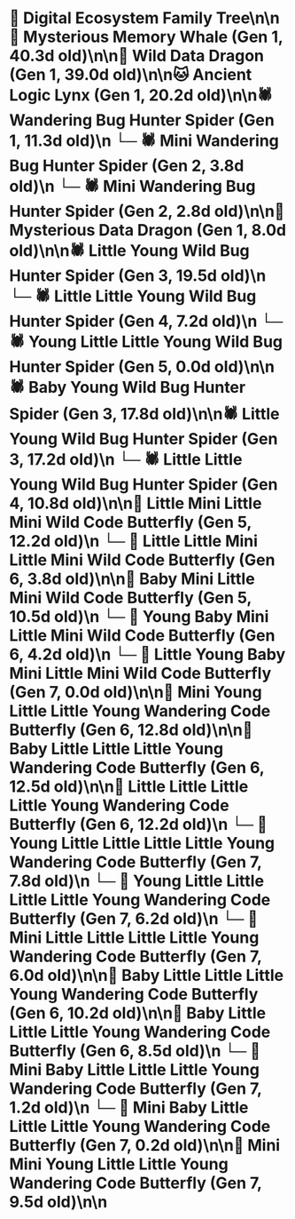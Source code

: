 # 🌳 Digital Ecosystem Family Tree\n\n🐋 Mysterious Memory Whale (Gen 1, 40.3d old)\n\n🐉 Wild Data Dragon (Gen 1, 39.0d old)\n\n🐱 Ancient Logic Lynx (Gen 1, 20.2d old)\n\n🕷️ Wandering Bug Hunter Spider (Gen 1, 11.3d old)\n  └─ 🕷️ Mini Wandering Bug Hunter Spider (Gen 2, 3.8d old)\n  └─ 🕷️ Mini Wandering Bug Hunter Spider (Gen 2, 2.8d old)\n\n🐉 Mysterious Data Dragon (Gen 1, 8.0d old)\n\n🕷️ Little Young Wild Bug Hunter Spider (Gen 3, 19.5d old)\n  └─ 🕷️ Little Little Young Wild Bug Hunter Spider (Gen 4, 7.2d old)\n    └─ 🕷️ Young Little Little Young Wild Bug Hunter Spider (Gen 5, 0.0d old)\n\n🕷️ Baby Young Wild Bug Hunter Spider (Gen 3, 17.8d old)\n\n🕷️ Little Young Wild Bug Hunter Spider (Gen 3, 17.2d old)\n  └─ 🕷️ Little Little Young Wild Bug Hunter Spider (Gen 4, 10.8d old)\n\n🦋 Little Mini Little Mini Wild Code Butterfly (Gen 5, 12.2d old)\n  └─ 🦋 Little Little Mini Little Mini Wild Code Butterfly (Gen 6, 3.8d old)\n\n🦋 Baby Mini Little Mini Wild Code Butterfly (Gen 5, 10.5d old)\n  └─ 🦋 Young Baby Mini Little Mini Wild Code Butterfly (Gen 6, 4.2d old)\n    └─ 🦋 Little Young Baby Mini Little Mini Wild Code Butterfly (Gen 7, 0.0d old)\n\n🦋 Mini Young Little Little Young Wandering Code Butterfly (Gen 6, 12.8d old)\n\n🦋 Baby Little Little Little Young Wandering Code Butterfly (Gen 6, 12.5d old)\n\n🦋 Little Little Little Little Young Wandering Code Butterfly (Gen 6, 12.2d old)\n  └─ 🦋 Young Little Little Little Little Young Wandering Code Butterfly (Gen 7, 7.8d old)\n  └─ 🦋 Young Little Little Little Little Young Wandering Code Butterfly (Gen 7, 6.2d old)\n  └─ 🦋 Mini Little Little Little Little Young Wandering Code Butterfly (Gen 7, 6.0d old)\n\n🦋 Baby Little Little Little Young Wandering Code Butterfly (Gen 6, 10.2d old)\n\n🦋 Baby Little Little Little Young Wandering Code Butterfly (Gen 6, 8.5d old)\n  └─ 🦋 Mini Baby Little Little Little Young Wandering Code Butterfly (Gen 7, 1.2d old)\n  └─ 🦋 Mini Baby Little Little Little Young Wandering Code Butterfly (Gen 7, 0.2d old)\n\n🦋 Mini Mini Young Little Little Young Wandering Code Butterfly (Gen 7, 9.5d old)\n\n